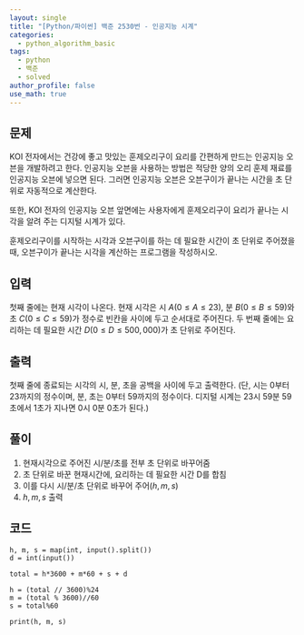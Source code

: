 ```yaml
---
layout: single
title: "[Python/파이썬] 백준 2530번 - 인공지능 시계"
categories:
  - python_algorithm_basic
tags:
  - python
  - 백준
  - solved
author_profile: false
use_math: true
---
```

## 문제
KOI 전자에서는 건강에 좋고 맛있는 훈제오리구이 요리를 간편하게 만드는 인공지능 오븐을 개발하려고 한다. 인공지능 오븐을 사용하는 방법은 적당한 양의 오리 훈제 재료를 인공지능 오븐에 넣으면 된다. 그러면 인공지능 오븐은 오븐구이가 끝나는 시간을 초 단위로 자동적으로 계산한다. 

또한, KOI 전자의 인공지능 오븐 앞면에는 사용자에게 훈제오리구이 요리가 끝나는 시각을 알려 주는 디지털 시계가 있다.  

훈제오리구이를 시작하는 시각과 오븐구이를 하는 데 필요한 시간이 초 단위로 주어졌을 때, 오븐구이가 끝나는 시각을 계산하는 프로그램을 작성하시오.

## 입력
첫째 줄에는 현재 시각이 나온다. 현재 시각은 시 $A (0 ≤ A ≤ 23)$, 분 $B (0 ≤ B ≤ 59)$와 초 $C (0 ≤ C ≤ 59)$가 정수로 빈칸을 사이에 두고 순서대로 주어진다. 두 번째 줄에는 요리하는 데 필요한 시간 $D (0 ≤ D ≤ 500,000)$가 초 단위로 주어진다.

## 출력
첫째 줄에 종료되는 시각의 시, 분, 초을 공백을 사이에 두고 출력한다. (단, 시는 0부터 23까지의 정수이며, 분, 초는 0부터 59까지의 정수이다. 디지털 시계는 23시 59분 59초에서 1초가 지나면 0시 0분 0초가 된다.)

## 풀이
1. 현재시각으로 주어진 시/분/초를 전부 초 단위로 바꾸어줌
2. 초 단위로 바꾼 현재시간에, 요리하는 데 필요한 시간 D를 합침
3. 이를 다시 시/분/초 단위로 바꾸어 주어$(h, m, s)$
4. $h, m, s$ 출력

## 코드
```
h, m, s = map(int, input().split())
d = int(input())

total = h*3600 + m*60 + s + d

h = (total // 3600)%24
m = (total % 3600)//60
s = total%60

print(h, m, s)
```

